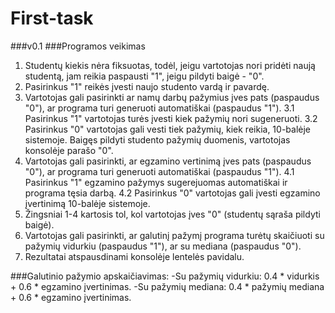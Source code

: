 # First-task

###v0.1
###Programos veikimas

1. Studentų kiekis nėra fiksuotas, todėl, jeigu vartotojas nori pridėti naują studentą, jam reikia paspausti "1", jeigu pildyti baigė - "0".
2. Pasirinkus "1" reikės įvesti naujo studento vardą ir pavardę.
3. Vartotojas gali pasirinkti ar namų darbų pažymius įves pats (paspaudus "0"), ar programa turi generuoti automatiškai (paspaudus "1").
3.1 Pasirinkus "1" vartotojas turės įvesti kiek pažymių nori sugeneruoti.
3.2 Pasirinkus "0" vartotojas gali vesti tiek pažymių, kiek reikia, 10-balėje sistemoje. Baigęs pildyti studento pažymių duomenis, vartotojas konsolėje parašo "0".
4. Vartotojas gali pasirinkti, ar egzamino vertinimą įves pats (paspaudus "0"), ar programa turi generuoti automatiškai (paspaudus "1").
4.1 Pasirinkus "1" egzamino pažymys sugerejuomas automatiškai ir programa tęsia darbą.
4.2 Pasirinkus "0" vartotojas gali įvesti egzamino įvertinimą 10-balėje sistemoje.
5. Žingsniai 1-4 kartosis tol, kol vartotojas įves "0" (studentų sąraša pildyti baigė).
5. Vartotojas gali pasirinkti, ar galutinį pažymį programa turėtų skaičiuoti su pažymių vidurkiu (paspaudus "1"), ar su mediana (paspaudus "0").
6. Rezultatai atspausdinami konsolėje lentelės pavidalu.

###Galutinio pažymio apskaičiavimas:
-Su pažymių vidurkiu: 0.4 * vidurkis + 0.6 * egzamino įvertinimas.
-Su pažymių mediana: 0.4 * pažymių mediana + 0.6 * egzamino įvertinimas.


